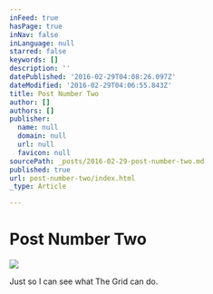 ```yaml
---
inFeed: true
hasPage: true
inNav: false
inLanguage: null
starred: false
keywords: []
description: ''
datePublished: '2016-02-29T04:08:26.097Z'
dateModified: '2016-02-29T04:06:55.843Z'
title: Post Number Two
author: []
authors: []
publisher:
  name: null
  domain: null
  url: null
  favicon: null
sourcePath: _posts/2016-02-29-post-number-two.md
published: true
url: post-number-two/index.html
_type: Article

---
```

# Post Number Two
![](https://the-grid-user-content.s3-us-west-2.amazonaws.com/48f2317d-8e8b-49f8-845d-8299fd603ca1.jpg)

Just so I can see what The Grid can do.